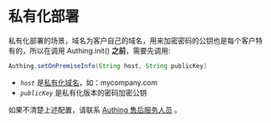 # 私有化部署

<LastUpdated/>

私有化部署的场景，域名为客户自己的域名，用来加密密码的公钥也是每个客户特有的，所以在调用 Authing.init() **之前**，需要先调用:

```java
Authing.setOnPremiseInfo(String host, String publicKey)   
```

- *`host`* 是[私有化域名](https://docs.authing.cn/v2/guides/customize/domain/customized-domain.html)，如：mycompany.com
- *`publicKey`* 是私有化版本的密码加密公钥

如果不清楚上述配置，请联系 <a href="mailto:csm@authing.cn">Authing 售后服务人员</a> 。